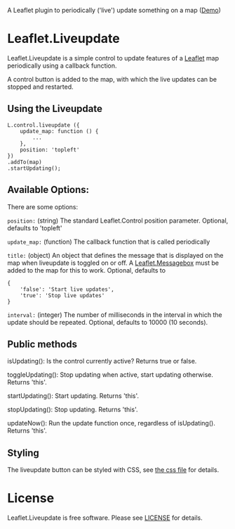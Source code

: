 A Leaflet plugin to periodically ('live') update something on a map
([Demo](https://www.grendelman.net/leaflet/))

# Leaflet.Liveupdate

Leaflet.Liveupdate is a simple control to update features of a
[Leaflet](http://leafletjs.com/) map periodically using a callback function.

A control button is added to the map, with which the live updates can
be stopped and restarted.

## Using the Liveupdate

    L.control.liveupdate ({
        update_map: function () {
            ...
        },
        position: 'topleft'
    })
    .addTo(map)
    .startUpdating();

## Available Options:

There are some options:

`position:` (string) The standard Leaflet.Control position parameter. Optional, defaults to 'topleft'

`update_map:` (function) The callback function that is called periodically

`title:` (object) An object that defines the message that is displayed on the map when liveupdate is
toggled on or off. A [Leaflet.Messagebox](https://github.com/tinuzz/leaflet-messagebox)
must be added to the map for this to work. Optional, defaults to

    {
        'false': 'Start live updates',
        'true': 'Stop live updates'
    }

`interval:` (integer) The number of milliseconds in the interval in which the
update should be repeated. Optional, defaults to 10000 (10 seconds).

## Public methods

isUpdating(): Is the control currently active? Returns true or false.

toggleUpdating(): Stop updating when active, start updating otherwise. Returns 'this'.

startUpdating(): Start updating. Returns 'this'.

stopUpdating(): Stop updating. Returns 'this'.

updateNow(): Run the update function once, regardless of isUpdating().  Returns 'this'.

## Styling ##

The liveupdate button can be styled with CSS, see [the css file](leaflet-liveupdate.css) for details.

# License

Leaflet.Liveupdate is free software. Please see [LICENSE](LICENSE) for details.
